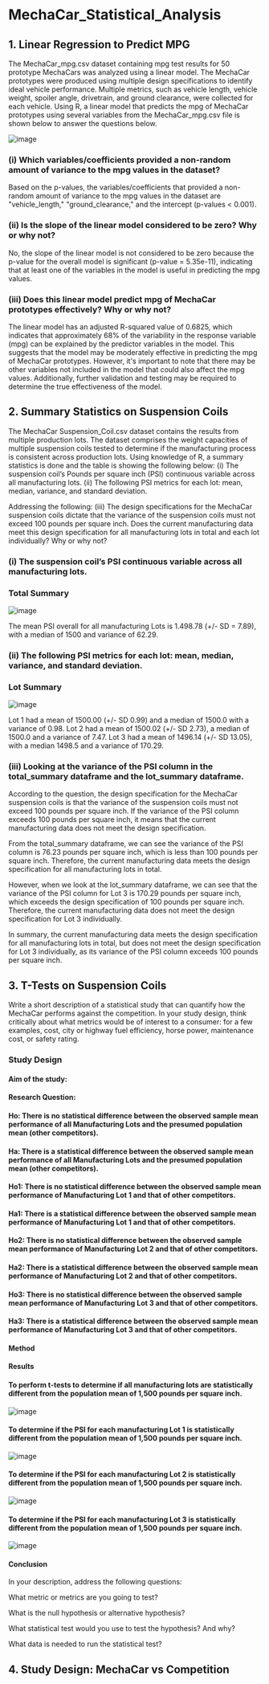 # MechaCar_Statistical_Analysis

## 1. Linear Regression to Predict MPG
The MechaCar_mpg.csv dataset containing mpg test results for 50 prototype MechaCars was analyzed using a linear model. The MechaCar prototypes were produced using multiple design specifications to identify ideal vehicle performance. Multiple metrics, such as vehicle length, vehicle weight, spoiler angle, drivetrain, and ground clearance, were collected for each vehicle. Using R, a linear model that predicts the mpg of MechaCar prototypes using several variables from the MechaCar_mpg.csv file is shown below to answer the questions below.

![image](https://user-images.githubusercontent.com/114967995/231612365-31338d73-4f36-48f2-b2bf-703c167b553b.png)


### (i) Which variables/coefficients provided a non-random amount of variance to the mpg values in the dataset?
Based on the p-values, the variables/coefficients that provided a non-random amount of variance to the mpg values in the dataset are "vehicle_length," "ground_clearance," and the intercept (p-values < 0.001).

### (ii) Is the slope of the linear model considered to be zero? Why or why not?
No, the slope of the linear model is not considered to be zero because the p-value for the overall model is significant (p-value = 5.35e-11), indicating that at least one of the variables in the model is useful in predicting the mpg values.

### (iii) Does this linear model predict mpg of MechaCar prototypes effectively? Why or why not?
The linear model has an adjusted R-squared value of 0.6825, which indicates that approximately 68% of the variability in the response variable (mpg) can be explained by the predictor variables in the model. This suggests that the model may be moderately effective in predicting the mpg of MechaCar prototypes. However, it's important to note that there may be other variables not included in the model that could also affect the mpg values. Additionally, further validation and testing may be required to determine the true effectiveness of the model.


## 2. Summary Statistics on Suspension Coils
The MechaCar Suspension_Coil.csv dataset contains the results from multiple production lots. The dataset comprises the weight capacities of multiple suspension coils  tested to determine if the manufacturing process is consistent across production lots. Using knowledge of R, a summary statistics is done and the table is showing the following below:
(i) The suspension coil’s Pounds per square inch (PSI) continuous variable across all manufacturing lots.
(ii) The following PSI metrics for each lot: mean, median, variance, and standard deviation.

Addressing the following:
(iii) The design specifications for the MechaCar suspension coils dictate that the variance of the suspension coils must not exceed 100 pounds per square inch. Does the current manufacturing data meet this design specification for all manufacturing lots in total and each lot individually? Why or why not?

### (i) The suspension coil’s PSI continuous variable across all manufacturing lots.

### Total Summary 
![image](https://user-images.githubusercontent.com/114967995/231612686-80ae8fac-571c-411c-83e1-1be8d1197900.png)

The mean PSI overall for all manufacturing Lots is 1.498.78 (+/- SD = 7.89), with a median of 1500 and variance of 62.29.

### (ii) The following PSI metrics for each lot: mean, median, variance, and standard deviation.

### Lot Summary
![image](https://user-images.githubusercontent.com/114967995/231615478-db7da3aa-2609-4a44-b69e-0820c35c9a66.png)

Lot 1 had a mean of 1500.00 (+/- SD 0.99) and a median of 1500.0 with a variance of 0.98.
Lot 2 had a mean of 1500.02 (+/- SD 2.73), a median of 1500.0 and a variance of  7.47.
Lot 3 had a mean of 1496.14 (+/- SD 13.05), with a median 1498.5 and a variance of 170.29.




### (iii) Looking at the variance of the PSI column in the total_summary dataframe and the lot_summary dataframe.

According to the question, the design specification for the MechaCar suspension coils is that the variance of the suspension coils must not exceed 100 pounds per square inch. If the variance of the PSI column exceeds 100 pounds per square inch, it means that the current manufacturing data does not meet the design specification.

From the total_summary dataframe, we can see the variance of the PSI column is 76.23 pounds per square inch, which is less than 100 pounds per square inch. Therefore, the current manufacturing data meets the design specification for all manufacturing lots in total.

However, when we look at the lot_summary dataframe, we can see that the variance of the PSI column for Lot 3 is 170.29 pounds per square inch, which exceeds the design specification of 100 pounds per square inch. Therefore, the current manufacturing data does not meet the design specification for Lot 3 individually.

In summary, the current manufacturing data meets the design specification for all manufacturing lots in total, but does not meet the design specification for Lot 3 individually, as its variance of the PSI column exceeds 100 pounds per square inch.

 ## 3. T-Tests on Suspension Coils
 Write a short description of a statistical study that can quantify how the MechaCar performs against the competition. In your study design, think critically about what metrics would be of interest to a consumer: for a few examples, cost, city or highway fuel efficiency, horse power, maintenance cost, or safety rating.

### Study Design

#### Aim of the study:

#### Research Question: 
#### Ho: There is no statistical difference between the observed sample mean performance of all Manufacturing Lots and the presumed population mean (other competitors).
#### Ha: There is a statistical difference between the observed sample mean performance of all Manufacturing Lots and the presumed population mean (other competitors).

#### Ho1: There is no statistical difference between the observed sample mean performance  of Manufacturing Lot 1 and that of  other competitors.
#### Ha1: There is a statistical difference between the observed sample mean performance of Manufacturing Lot 1 and that of other competitors.
#### Ho2: There is no statistical difference between the observed sample mean performance of Manufacturing Lot 2 and that of other competitors.
#### Ha2: There is a statistical difference between the observed sample mean performance of Manufacturing Lot 2 and that of other competitors.
#### Ho3: There is no statistical difference between the observed sample mean performance of Manufacturing Lot 3 and that of other competitors.
#### Ha3: There is a statistical difference between the observed sample mean performance of Manufacturing Lot 3 and that of other competitors.
#### Method

#### Results

#### To perform t-tests to determine if all manufacturing lots are statistically different from the population mean of 1,500 pounds per square inch.
![image](https://user-images.githubusercontent.com/114967995/231632227-103c4490-ca50-4365-a50f-7ad14023862e.png)


#### To determine if the PSI for each manufacturing Lot 1 is statistically different from the population mean of 1,500 pounds per square inch.

![image](https://user-images.githubusercontent.com/114967995/231629002-a1d97d11-38ec-4144-abf7-09099f2e5073.png)


#### To determine if the PSI for each manufacturing Lot 2 is statistically different from the population mean of 1,500 pounds per square inch.

![image](https://user-images.githubusercontent.com/114967995/231629235-a7a31332-8cbc-4df5-a07d-168fb7664662.png)


#### To determine if the PSI for each manufacturing Lot 3 is statistically different from the population mean of 1,500 pounds per square inch.

![image](https://user-images.githubusercontent.com/114967995/231629472-c947a944-e32e-4c4d-9c78-aef443735acd.png)


#### Conclusion

In your description, address the following questions:

What metric or metrics are you going to test?

What is the null hypothesis or alternative hypothesis?

What statistical test would you use to test the hypothesis? And why?

What data is needed to run the statistical test?


## 4. Study Design: MechaCar vs Competition



